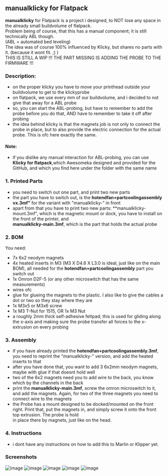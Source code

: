 ## manualklicky for Flatpack

**manualklicky** for Flatpack is a project i designed, to NOT lose any space in the already small buildvolume of flatpack.  
Problem being of course, that this has a manual component; it is still technically ABL though.  
(ABL = automated bed leveling)  
The idea was of course 100% influenced by Klicky, but shares no parts with it. (because it wont fit. ;) )  
THIS IS STILL A WIP !!! THE PART MISSING IS ADDING THE PROBE TO THE FIRMWARE !!!
  
### Description:  
- on the proper klicky you have to move your printhead outside your buildvolume to get to the klickyprobe  
- on flatpack, we use every mm of our buildvolume, and i decided to not give that away for a ABL probe  
- so, you can start the ABL-probing, but have to remember to add the probe before you do that, AND have to remember to take it off after probing  
- the idea behind klicky is that the magnets job is not only to connect the probe in place, but to also provide the electric connection for the actual probe. This is ofc here exactly the same.
#### Note:  
- if you dislike any manual interaction for ABL-probing, you can use **Klicky for flatpack**,which Awesomeka designed and provided for the GitHub, and which you find here under the folder with the same name   
  
### 1. Printed Parts  
- you need to switch out one part, and print two new parts  
- the part you have to switch out, is the **hotendfan+partcoolingassembly vx.3mf"** for the variant with "manualklicky-" in front  
- apart from that you have to print two new parts: **manualklicky-mount.3mf", which is the magnetic mount or dock, you have to install on the front of the printer, and  
**manualklicky-main.3mf**, which is the part that holds the actual probe  

### 2. BOM  
You need:  
- 7x 6x2 neodym magnets  
- 4x heated inserts in M3 (M3 X D4.6 X L3.0 is ideal, just like on the main BOM), all needed for the **hotendfan+partcoolingassembly** part you switch out  
- 1x Omron D2F-5 (or any other microswitch that has the same measurements)  
- wires ofc  
- glue for glueing the magnets to the plastic. I also like to give the cables a dot or two so they stay where they are  
- 1x M3x5 or M3x6 screw  
- 1x M3 T-Nut for 1515, OR 1x M3 Nut  
- a roughly 2mm thick self-adhesive feltpad; this is used for gliding along the x-axis and making sure the probe transfer all forces to the x-extrusion on every probing

### 3. Assembly
- if you have already printed the **hotendfan+partcoolingassembly.3mf**, you need to reprint the "manualklicky-" version, and add the heated inserts to that
- after you have done that, you want to add 3 6x2mm neodym magnets, maybe with glue if that doesnt hold well
- two of the 6x2 magnets need you to add wire to the back, you know which by the channels in the back
- print the **manualklicky-main.3mf**, screw the omron microswitch to it, and add the magnets. Again, for two of the three magnets you need to connect wire to the magnets
- the Probe has a mount designed to be docked/mounted on the front right. Print that, put the magnets in, and simply screw it onto the front top extrusion. The probe is hold  
in place there by magnets, just like on the head.

### 4. Instructions
- i dont have any instructions on how to add this to Marlin or Klipper yet. 

### Screenshots
![image](https://github.com/eponra/flatpack/assets/66600478/78b35a6e-ea56-4f63-98cc-964a63751631)
![image](https://github.com/eponra/flatpack/assets/66600478/ace18b7e-3422-4c96-8d8c-15b54a02445f)
![image](https://github.com/eponra/flatpack/assets/66600478/618e20a7-8edf-43ca-bfca-28c1676c793a)
![image](https://github.com/eponra/flatpack/assets/66600478/9e9ecbf9-37b7-4a25-8b06-40abed9198a3)
![image](https://github.com/eponra/flatpack/assets/66600478/bd96024e-af9e-48c1-81dc-a8b8d6352a87)

